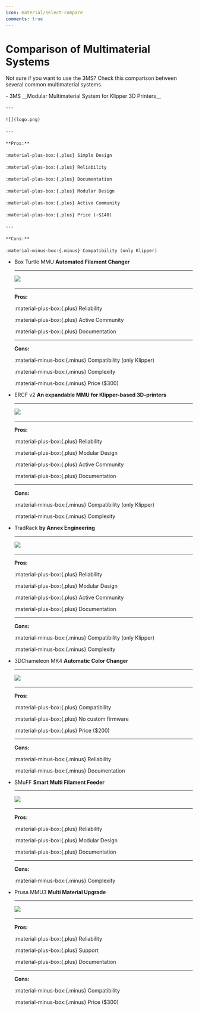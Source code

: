 ```yaml
---
icon: material/select-compare
comments: true
---
```


# Comparison of Multimaterial Systems

Not sure if you want to use the 3MS? Check this comparison between several common multimaterial systems.

<div class="grid cards" markdown>
-   3MS __Modular Multimaterial System for Klipper 3D Printers__

    --- 

    ![](logo.png)

    ---

    **Pros:**

    :material-plus-box:{.plus} Simple Design

    :material-plus-box:{.plus} Reliability

    :material-plus-box:{.plus} Documentation

    :material-plus-box:{.plus} Modular Design

    :material-plus-box:{.plus} Active Community

    :material-plus-box:{.plus} Price (~$140)

    ---

    **Cons:**

    :material-minus-box:{.minus} Compatibility (only Klipper)

</div>

<div class="grid cards" markdown>

-   Box Turtle MMU __Automated Filament Changer__

    ---

    ![](boxturtle.png)

    ---

    **Pros:**

    :material-plus-box:{.plus} Reliability

    :material-plus-box:{.plus} Active Community

    :material-plus-box:{.plus} Documentation

    ---

    **Cons:**

    :material-minus-box:{.minus} Compatibility (only Klipper)
    
    :material-minus-box:{.minus} Complexity

    :material-minus-box:{.minus} Price ($300)

-   ERCF v2 __An expandable MMU for Klipper-based 3D-printers__

    ---

    ![](ercf.jpg)

    ---

    **Pros:**

    :material-plus-box:{.plus} Reliability

    :material-plus-box:{.plus} Modular Design

    :material-plus-box:{.plus} Active Community

    :material-plus-box:{.plus} Documentation

    ---

    **Cons:**

    :material-minus-box:{.minus} Compatibility (only Klipper)

    :material-minus-box:{.minus} Complexity

-   TradRack __by Annex Engineering__

    ---

    ![](tradrack.png)

    ---

    **Pros:**

    :material-plus-box:{.plus} Reliability

    :material-plus-box:{.plus} Modular Design

    :material-plus-box:{.plus} Active Community

    :material-plus-box:{.plus} Documentation

    ---

    **Cons:**

    :material-minus-box:{.minus} Compatibility (only Klipper)

    :material-minus-box:{.minus} Complexity

-   3DChameleon MK4 __Automatic Color Changer__

    ---

    ![](3dchameleon.jpeg)

    ---

    **Pros:**

    :material-plus-box:{.plus} Compatibility

    :material-plus-box:{.plus} No custom firmware

    :material-plus-box:{.plus} Price ($200)

    ---

    **Cons:**

    :material-minus-box:{.minus} Reliability
    
    :material-minus-box:{.minus} Documentation

- SMuFF __Smart Multi Filament Feeder__

    ---

    ![](smuff.png)
    
    ---

    **Pros:**

    :material-plus-box:{.plus} Reliability

    :material-plus-box:{.plus} Modular Design

    :material-plus-box:{.plus} Documentation

    ---

    **Cons:**

    :material-minus-box:{.minus} Complexity

-   Prusa MMU3 __Multi Material Upgrade__

    ---

    ![](mmu3.png)

    ---

    **Pros:**

    :material-plus-box:{.plus} Reliability

    :material-plus-box:{.plus} Support

    :material-plus-box:{.plus} Documentation

    ---

    **Cons:**

    :material-minus-box:{.minus} Compatibility

    :material-minus-box:{.minus} Price ($300)

</div>